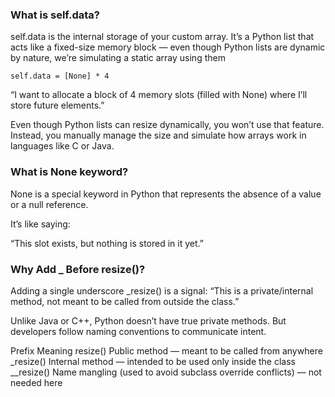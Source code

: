 ### What is self.data?

self.data is the internal storage of your custom array.
It’s a Python list that acts like a fixed-size memory block — even though Python lists are dynamic by nature, we’re simulating a static array using them

`self.data = [None] * 4`

“I want to allocate a block of 4 memory slots (filled with None) where I’ll store future elements.”

Even though Python lists can resize dynamically, you won’t use that feature. Instead, you manually manage the size and simulate how arrays work in languages like C or Java.


### What is None keyword?

None is a special keyword in Python that represents the absence of a value or a null reference.

It’s like saying:

“This slot exists, but nothing is stored in it yet.”


###  Why Add _ Before resize()?

Adding a single underscore _resize() is a signal:
“This is a private/internal method, not meant to be called from outside the class.”

Unlike Java or C++, Python doesn’t have true private methods.
But developers follow naming conventions to communicate intent.

Prefix	       Meaning
resize()	    Public method — meant to be called from anywhere
_resize()	    Internal method — intended to be used only inside the class
__resize()	  Name mangling (used to avoid subclass override conflicts) — not needed here
